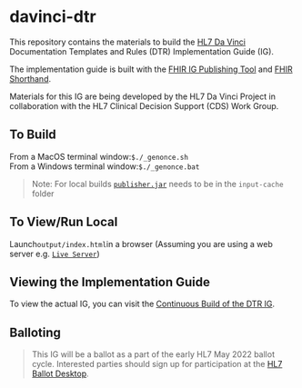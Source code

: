 # davinci-dtr
This repository contains the materials to build the [HL7 Da Vinci](http://www.hl7.org/about/davinci/) Documentation Templates and Rules (DTR) Implementation Guide (IG).

The implementation guide is built with the [FHIR IG Publishing Tool](https://www.hl7.org/fhir/downloads.html) and [FHIR Shorthand](https://build.fhir.org/ig/HL7/fhir-shorthand/index.html).

Materials for this IG are being developed by the HL7 Da Vinci Project in collaboration with the HL7 Clinical Decision Support (CDS) Work Group.

## To Build
From a MacOS terminal window:`$./_genonce.sh`<br>
From a Windows terminal window:`$./_genonce.bat`

>Note: For local builds [`publisher.jar`](https://github.com/HL7/fhir-ig-publisher/releases/latest/download/publisher.jar) needs to be in the `input-cache` folder

## To View/Run Local
Launch`output/index.html`in a browser (Assuming you are using a web server e.g. [`Live Server`](https://github.com/ritwickdey/live-server-web-extension))

## Viewing the Implementation Guide
To view the actual IG, you can visit the [Continuous Build of the DTR IG](http://build.fhir.org/ig/HL7/davinci-dtr/index.html).

## Balloting
>This IG will be a ballot as a part of the early HL7 May 2022 ballot cycle. Interested parties should sign up for participation at the [HL7 Ballot Desktop](http://www.hl7.org/ctl.cfm?action=ballots.home).
